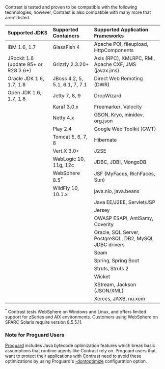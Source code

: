 <!--
title: "Supported Technologies"
description: "List of supported technologies"
tags: "Java agent installation containers JDKs frameworks libraries support troubleshooting"
-->

Contrast is tested and proven to be compatible with the following technologies; however, Contrast is also compatible with many more that aren't listed.

|Supported JDKS                             | Supported Containers                 | Supported Application Frameworks
|:--------------                            |:--------------------                 |:--------------------------------
|IBM 1.6, 1.7                               | GlassFish 4                          | Apache POI, fileupload, HttpComponents
|JRockit 1.6 (update 95+ or R28.3.6+)       | Grizzly 2.3.20+                      | Axis (RPC), XMLRPC, RMI, Apache CXF, JMS (javax.jms)
|Oracle JDK 1.6, 1.7, 1.8                   | JBoss 4.2, 5, 5.1, 6.1, 7, 7.1       | Direct Web Remoting (DWR)
|Open JDK 1.6, 1.7, 1.8                     | Jetty 7, 8, 9                        | DropWizard
|                                           | Karaf 3.0.x                          | Freemarker, Velocity
|                                           | Netty 4.x                            | GSON, Kryo, minidev, org.json
|                                           | Play 2.4                             | Google Web Toolkit (GWT)
|                                           | Tomcat 5, 6, 7, 8                    | Hibernate
|                                           | Vert.X 3.0+                          | J2SE
|                                           | WebLogic 10, 11g, 12c                | JDBC, JDBI, MongoDB
|                                           | WebSphere 8.5<sup>*</sup>            | JSF (MyFaces, RichFaces, Sun)
|                                           | WildFly 10, 10.1.x                   | java.nio, java.beans
|                                           |                                      | Java EE/J2EE, Servlet/JSP
|                                           |                                      | Jersey
|                                           |                                      | OWASP ESAPI, AntiSamy, Coverity
|                                           |                                      | Oracle, SQL Server, PostgreSQL, DB2, MySQL JDBC drivers
|                                           |                                      | Seam
|                                           |                                      | Spring, Spring Boot
|                                           |                                      | Struts, Struts 2
|                                           |                                      | Wicket
|                                           |                                      | XStream, Jackson (JSON/XML)
|                                           |                                      | Xerces, JAXB, nu.xom

<sup>*</sup> Contrast tests WebSphere on Windows and Linux, and offers limited support for zSeries and AIX environments. Customers using WebSphere on SPARC Solaris require version 8.5.5.11.


### Note for Proguard Users

[Proguard](https://sourceforge.net/projects/proguard/files/) includes Java bytecode optimization features which break basic assumptions that runtime agents like Contrast rely on. Proguard users that want to protect their applications with Contrast need to avoid these optimizations by using Proguard's [-dontoptimize](https://www.guardsquare.com/en/proguard/manual/usage#dontoptimize) configuration option.
